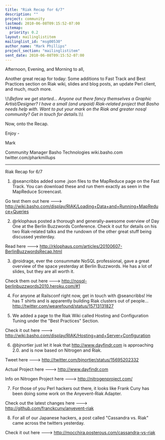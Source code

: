 ```yaml
---
title: "Riak Recap for 6/7"
description: ""
project: community
lastmod: 2010-06-08T09:15:52-07:00
sitemap:
  priority: 0.2
layout: mailinglistitem
mailinglist_id: "msg00530"
author_name: "Mark Phillips"
project_section: "mailinglistitem"
sent_date: 2010-06-08T09:15:52-07:00
---
```



Afternoon, Evening, and Morning to all,

Another great recap for today: Some additions to Fast Track and Best
Practices section on Riak wiki, slides and blog posts, an update Perl
client, and much, much more.

\\*\\*\\*Before we get started... Anyone out there fancy themselves a
Graphic Artist/Designer? I have a small (and unpaid) Riak-related
project that Basho needs help with. Want to put your mark on the Riak
and greater nosql community? Get in touch for details.\\*\\*\\*

Now, onto the Recap.

Enjoy -

Mark

Community Manager
Basho Technologies
wiki.basho.com
twitter.com/pharkmillups

-----

Riak Recap for 6/7

1) @seancribbs added some .json files to the MapReduce page on the
Fast Track. You can download these and run them exactly as seen in the
MapReduce Screencast.

Go test them out here ---&gt;
http://wiki.basho.com/display/RIAK/Loading+Data+and+Running+MapReduce+Queries

2) @rklophaus posted a thorough and generally-awesome overview of Day
One at the Berlin Buzzwords Conference. Check it out for details on
his two Riak-related talks and the rundown of the other great stuff
being discussed yesterday.

Read here ---&gt; http://rklophaus.com/articles/20100607-BerlinBuzzwordsRecap.html

3) @roidrage, ever the consummate NoSQL professional, gave a great
overview of the space yesterday at Berlin Buzzwords. He has a lot of
slides, but they are all worth it.

Check them out here ---&gt; http://nosql-berlinbuzzwords2010.heroku.com/#1

4) For anyone at Railsconf right now, get in touch with @seancribbs!
He has T shirts and is apparently building Riak clusters out of
people... http://twitter.com/wearefound/status/15713131827

5) We added a page to the Riak Wiki called Hosting and Configuration
Tuning under the "Best Practices" Section.

Check it out here ---&gt;
http://wiki.basho.com/display/RIAK/Hosting+and+Server+Configuration

6) @bjnortier just let it leak that http://www.dayfindr.com is
approaching 2.0. and is now based on Nitrogen and Riak.

Tweet here ---&gt; http://twitter.com/bjnortier/status/15695202332

Actual Project here ---&gt; http://www.dayfindr.com

Info on Nitrogen Project here ---&gt; http://nitrogenproject.com/

7) For those of you Perl hackers out there, it looks like Frank Cuny
has been doing some work on the Anyevent-Riak Adapter.

Check out the latest changes here ---&gt;
http://github.com/franckcuny/anyevent-riak

8) For all of our Japanese hackers, a post called "Cassandra vs. Riak"
came across the twitters yesterday.

Check it out here ---&gt; http://mocchira.posterous.com/cassandra-vs-riak

